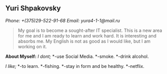 
## Yuri Shpakovsky

_Phone: +(375)29-522-91-68_
_Email: yura4-1-1@mail.ru_

>My goal is to become a sought-after IT specialist. This is a new area for me and I am ready to learn and work hard. It is interesting and absorbs me.
>My English is not as good as I would like, but I am working on it.

**About Myself:**
*I dont;*
*-use Social Media.
*-smoke.
*-drink alcohol.

*I like;*
*-to learn. 
*-fishing.
*-stay in form and be healthy.
*-netflix.
